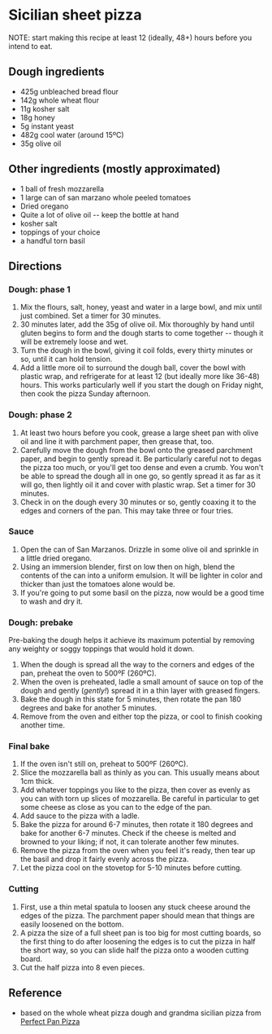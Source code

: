 # Sicilian sheet pizza

NOTE: start making this recipe at least 12 (ideally, 48+) hours before you
intend to eat.

## Dough ingredients

* 425g unbleached bread flour
* 142g whole wheat flour
* 11g kosher salt
* 18g honey
* 5g instant yeast
* 482g cool water (around 15ºC)
* 35g olive oil

## Other ingredients (mostly approximated)

* 1 ball of fresh mozzarella
* 1 large can of san marzano whole peeled tomatoes
* Dried oregano
* Quite a lot of olive oil -- keep the bottle at hand
* kosher salt
* toppings of your choice
* a handful torn basil

## Directions

### Dough: phase 1

1. Mix the flours, salt, honey, yeast and water in a large bowl, and mix until just combined. Set a timer for 30 minutes.
2. 30 minutes later, add the 35g of olive oil. Mix thoroughly by hand until gluten begins to form and the dough starts to come together -- though it will be extremely loose and wet.
3. Turn the dough in the bowl, giving it coil folds, every thirty minutes or so, until it can hold tension.
4. Add a little more oil to surround the dough ball, cover the bowl with plastic wrap, and refrigerate for at least 12 (but ideally more like 36-48) hours.  This works particularly well if you start the dough on Friday night, then cook the pizza Sunday afternoon.

### Dough: phase 2

1. At least two hours before you cook, grease a large sheet pan with olive oil and line it with parchment paper, then grease that, too.
2. Carefully move the dough from the bowl onto the greased parchment paper, and begin to gently spread it. Be particularly careful not to degas the pizza too much, or you'll get too dense and even a crumb. You won't be able to spread the dough all in one go, so gently spread it as far as it will go, then lightly oil it and cover with plastic wrap. Set a timer for 30 minutes.
3. Check in on the dough every 30 minutes or so, gently coaxing it to the edges and corners of the pan. This may take three or four tries.

### Sauce

1. Open the can of San Marzanos. Drizzle in some olive oil and sprinkle in a little dried oregano.
2. Using an immersion blender, first on low then on high, blend the contents of the can into a uniform emulsion. It will be lighter in color and thicker than just the tomatoes alone would be.
3. If you're going to put some basil on the pizza, now would be a good time to wash and dry it.

### Dough: prebake

Pre-baking the dough helps it achieve its maximum potential by removing any
weighty or soggy toppings that would hold it down.

1. When the dough is spread all the way to the corners and edges of the pan, preheat the oven to 500ºF (260ºC).
2. When the oven is preheated, ladle a small amount of sauce on top of the dough and gently (*gently!*) spread it in a thin layer with greased fingers.
3. Bake the dough in this state for 5 minutes, then rotate the pan 180 degrees and bake for another 5 minutes.
4. Remove from the oven and either top the pizza, or cool to finish cooking  another time.

### Final bake

1. If the oven isn't still on, preheat to 500ºF (260ºC).
2. Slice the mozzarella ball as thinly as you can. This usually means about 1cm thick.
3. Add whatever toppings you like to the pizza, then cover as evenly as you can with torn up slices of mozzarella. Be careful in particular to get some cheese as close as you can to the edge of the pan.
4. Add sauce to the pizza with a ladle.
5. Bake the pizza for around 6-7 minutes, then rotate it 180 degrees and bake for another 6-7 minutes. Check if the cheese is melted and browned to your liking; if not, it can tolerate another few minutes.
6. Remove the pizza from the oven when you feel it's ready, then tear up the basil and drop it fairly evenly across the pizza.
7. Let the pizza cool on the stovetop for 5-10 minutes before cutting.

### Cutting

1. First, use a thin metal spatula to loosen any stuck cheese around the edges of the pizza. The parchment paper should mean that things are easily loosened on the bottom.
2. A pizza the size of a full sheet pan is too big for most cutting boards, so the first thing to do after loosening the edges is to cut the pizza in half the short way, so you can slide half the pizza onto a wooden cutting board.
3. Cut the half pizza into 8 even pieces.

## Reference

* based on the whole wheat pizza dough and grandma sicilian pizza from [Perfect Pan Pizza](https://www.penguinrandomhouse.com/books/573362/perfect-pan-pizza-by-peter-reinhart/9780399581953)
